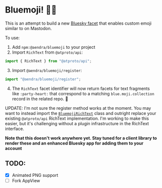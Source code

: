 # Bluemoji! 💙🦋

This is an attempt to build a new [Bluesky facet][1] that enables
custom emoji similar to on Mastodon.

To use:

1. Add `npm:@aendra/bluemoji` to your project
2. Import `RichText` from `@atproto/api`:

```js
import { RichText } from "@atproto/api";
```

3. Import `@aendra/bluemoji/register`:

```js
import "@aendra/bluemoji/register";
```

4. The `RichText` facet identifier will now return facets for text fragments like `:party-heart:` that
   correspond to a matching `blue.moji.collection` record in the related repo. :tada:

UPDATE: I'm not sure the register method works at the moment. You may want to instead import the [`BluemojiRichText`](lib/bluemoji.ts) class and outright replace your existing `@atproto/api` RichText implementation. I'm working to make this easier, but it's challenging without a plugin infrastructure
in the RichText interface.

**Note that this doesn't work anywhere yet. Stay tuned for a client library to render these and an enhanced Bluesky app for adding them to your account**

## TODO:

- [x] Animated PNG support
- [ ] Fork AppView

[1]: https://docs.bsky.app/docs/advanced-guides/post-richtext
